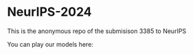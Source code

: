 # NeurIPS-2024
This is the anonymous repo of the submisison 3385 to NeurIPS

You can play our models here:
``` ./run.sh'''
